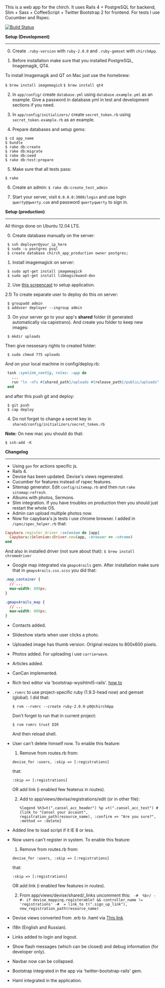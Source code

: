 This is a web app for the chirch. It uses Rails 4 + PostgreSQL for backend, Slim + Sass + CoffeeScript + Twitter Bootstrap 2 for frontend. For tests I use Cucumber and Rspec.

[![Build Status](https://travis-ci.org/Loremaster/Chirch_app.png?branch=master)](https://travis-ci.org/Loremaster/Chirch_app)

**Setup (Development)**

------------------------------------------------------------------------------------------

0) Create `.ruby-version` with `ruby-2.0.0` and `.ruby-gemset` with `chirchApp`.

1) Before installation make sure that you installed PostgreSQL, Imagemagik, QT4.

To install Imagemagik and QT on Mac just use the homebrew:

  `$ brew install imagemagick`
  `$ brew install qt4`

2) In `app/config/` create `database.yml` using `database.example.yml` as an example. Give a password in database.yml in test and development sections if you need.

3) In `app/config/initializers/` create `secret_token.rb` using `secret_token.example.rb` as an example.

4) Prepare databases and setup gems:

```shell
$ cd app_name
$ bundle
$ rake db:create
$ rake db:migrate
$ rake db:seed
$ rake db:test:prepare
```

5) Make sure that all tests pass:

```shell
$ rake
```

6) Create an admin:
  `$ rake db:create_test_admin`

7) Start your server, visit `0.0.0.0:3000/login` and use login `qwerty@qwerty.com` and password `qwertyqwerty` to sign in.

**Setup (production)**

------------------------------------------------------------------------------------------

All things done on Ubuntu 12.04 LTS.

0) Create database manually on the server:

```shell
 $ ssh deployer@your_ip_here
 $ sudo -u postgres psql
 $ create database chirch_app_production owner postgres;
```

1) Install imagemagick on server:

```shell
 $ sudo apt-get install imagemagick
 $ sudo apt-get install libmagickwand-dev
```

2) Use [this screencast](http://railscasts.com/episodes/335-deploying-to-a-vps) to setup application.

2.1) To create separate user to deploy do this on server:

```shell
 $ groupadd admin
 $ adduser deployer --ingroup admin
```

3) On your server go to your app's **shared** folder (it generated automatically via capistrano). And create you folder to keep new images:

```shell
 $ mkdir uploads
```

Then give nessesary rights to created folder:

```shell
 $ sudo chmod 775 uploads
```

And on your local machine in config/deploy.rb:

```ruby
 task :symlink_config, roles: :app do
   ...
   run "ln -nfs #{shared_path}/uploads #{release_path}/public/uploads"
 end
```

and after this push git and deploy:

```shell
 $ git push
 $ cap deploy
```

4) Do not forget to change a secret key in `shared/config/initializers/secret_token.rb`

**Note:** On new mac you should do that:

`$ ssh-add -K`

**Changelog**

------------------------------------------------------------------------------------------
* Using `gon` for actions specific js.
* Rails 4.
* Devise has been updated. Devise's views regenerated.
* Cucumber for features instead of rspec features.
* Sitemap generator. Edit `config/sitemap.rb` and then run `rake sitemap:refresh`.
* Albums with photos, Sermons.
* Slim integration. If you have troubles on production then you should just restart the whole OS.
* Admin can upload multiple photos now.
* Now for capybara's js tests i use chrome browser. I added in `/spec/spec_helper.rb` that:

```ruby
Capybara.register_driver :selenium do |app|
  Capybara::Selenium::Driver.new(app, :browser => :chrome)
end
```

And also in installed driver (not sure about that): `$ brew install chromedriver`

* Google map integrated via `gmaps4rails` gem. After installation make sure that in `gmaps4rails.css.scss` you did that:

```css
.map_container {
  // ...
  max-width: 800px;
}

.gmaps4rails_map {
  // ...
  max-width: 800px;
}
```

* Contacts added.
* Slideshow starts when user clicks a photo.
* Uploaded image has thumb version. Original resizes to 800x600 pixels.
* Photos added. For uploading i use `carrierwave`.
* Articles added.
* CanCan implemented.
* Rich text editor via 'bootstrap-wysihtml5-rails'. [how to](https://github.com/Nerian/bootstrap-wysihtml5-rails)
* `.rvmrc` to use project-specific ruby (1.9.3-head now) and gemset (global). I did that:

    `$ rvm --rvmrc --create ruby-2.0.0-p0@chirchApp`

    Don't forget to run that in current project:

    `$ rvm rvmrc trust DIR`

    And then reload shell.
* User can't delete himself now. To enable this feature:
  1) Remove from routes.rb from:

    `devise_for :users, :skip => [:registrations]`

    that:

    `:skip => [:registrations]`

     OR add link (i enabled few featerus in routes).

  2) Add to app/views/devise/registrations/edit (or in other file):

     `
     %legend
       %h3=t(".cansel_acc_header")
     %p
       =t(".cansel_acc_text")
       #{link_to "Cansel your accaunt", registration_path(resource_name), :confirm => "Are you sure?", :method => :delete}
     `

* Added line to load script if it IE 8 or less.
* Now users can't register in system. To enable this feature:
  1) Remove from routes.rb from:

    `devise_for :users, :skip => [:registrations]`

    that:

    `:skip => [:registrations]`

    OR add link (i enabled few features in routes).

  2) From app/views/devise/shared/_links uncomment this:
    ` -#  %br/
      -#- if devise_mapping.registerable? && controller_name != 'registrations'
      -#  = link_to t(".sign_up_link"), new_registration_path(resource_name)`
* Devise views converted from .erb to .haml via [This link](https://github.com/plataformatec/devise/wiki/How-To%3a-Create-Haml-and-Slim-Views)
* I18n (English and Russian).
* Links added to login and logout.
* Show flash messages (which can be closed) and debug information (for developer only).
* Navbar now can be collapsed.
* Bootstrap integrated in the app via 'twitter-bootstrap-rails' gem.
* Haml integrated in the application.
